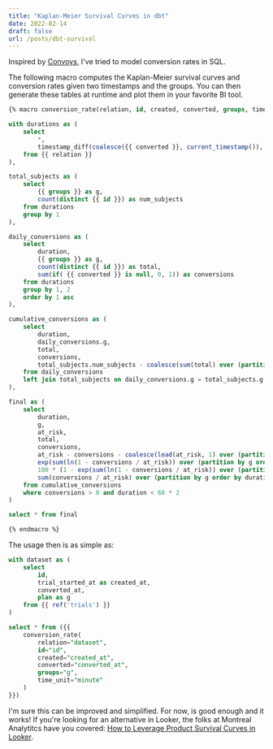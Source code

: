 ```yaml
---
title: "Kaplan-Meier Survival Curves in dbt"
date: 2022-02-14
draft: false
url: /posts/dbt-survival
---
```


Inspired by [Convoys](https://better.engineering/convoys/), I've tried to model conversion rates in SQL.

The following macro computes the Kaplan-Meier survival curves and conversion rates given two timestamps and the groups. You can then generate these tables at runtime and plot them in your favorite BI tool.

```sql
{% macro conversion_rate(relation, id, created, converted, groups, time_unit="minute") %}

with durations as (
    select
        *,
        timestamp_diff(coalesce({{ converted }}, current_timestamp()), {{ created }}, {{ time_unit }}) as duration
    from {{ relation }}
),

total_subjects as (
    select
        {{ groups }} as g,
        count(distinct {{ id }}) as num_subjects
    from durations
    group by 1
),

daily_conversions as (
    select
        duration,
        {{ groups }} as g,
        count(distinct {{ id }}) as total,
        sum(if( {{ converted }} is null, 0, 1)) as conversions
    from durations
    group by 1, 2
    order by 1 asc
),

cumulative_conversions as (
    select
        duration,
        daily_conversions.g,
        total,
        conversions,
        total_subjects.num_subjects - coalesce(sum(total) over (partition by daily_conversions.g order by duration asc rows between unbounded preceding and 1 preceding), 0) as at_risk
    from daily_conversions
    left join total_subjects on daily_conversions.g = total_subjects.g
),

final as (
    select
        duration,
        g,
        at_risk,
        total,
        conversions,
        at_risk - conversions - coalesce(lead(at_risk, 1) over (partition by g order by duration asc), 0) as censored,
        exp(sum(ln(1 - conversions / at_risk)) over (partition by g order by duration asc rows between unbounded preceding and current row)) as survival_proba,
        100 * (1 - exp(sum(ln(1 - conversions / at_risk)) over (partition by g order by duration asc rows between unbounded preceding and current row))) as conversion_pct,
        sum(conversions / at_risk) over (partition by g order by duration asc rows between unbounded preceding and current row) as cumulative_hazard
    from cumulative_conversions
    where conversions > 0 and duration < 60 * 2
)

select * from final

{% endmacro %}
```

The usage then is as simple as:

```sql
with dataset as (
    select
        id,
        trial_started_at as created_at,
        converted_at,
        plan as g
    from {{ ref('trials') }}
)

select * from ({{
    conversion_rate(
        relation="dataset",
        id="id",
        created="created_at",
        converted="converted_at",
        groups="g",
        time_unit="minute"
    )
}})
```

I'm sure this can be improved and simplified. For now, is good enough and it works! If you're looking for an alternative in Looker, the folks at Montreal Analytitcs have you covered: [How to Leverage Product Survival Curves in Looker](https://blog.montrealanalytics.com/how-to-leverage-product-survival-curves-in-looker-9a31663d4ae6).
